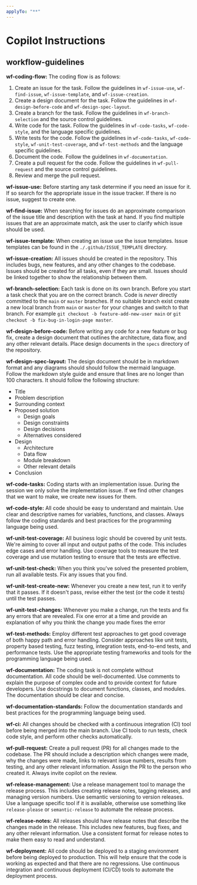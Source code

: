 ```yaml
---
applyTo: "**"
---
```


# Copilot Instructions

## workflow-guidelines

**wf-coding-flow:** The coding flow is as follows:
1. Create an issue for the task. Follow the guidelines in `wf-issue-use`, `wf-find-issue`, `wf-issue-template`, and `wf-issue-creation`.
2. Create a design document for the task. Follow the guidelines in `wf-design-before-code` and `wf-design-spec-layout`.
3. Create a branch for the task. Follow the guidelines in `wf-branch-selection` and the source control guidelines.
4. Write code for the task. Follow the guidelines in `wf-code-tasks`, `wf-code-style`, and the language specific guidelines.
5. Write tests for the code. Follow the guidelines in `wf-code-tasks`, `wf-code-style`, `wf-unit-test-coverage`, and `wf-test-methods` and the language specific guidelines.
6. Document the code. Follow the guidelines in `wf-documentation`.
7. Create a pull request for the code. Follow the guidelines in `wf-pull-request` and the source control guidelines.
8. Review and merge the pull request.

**wf-issue-use:** Before starting any task determine if you need an issue for it. If so search for the
appropriate issue in the issue tracker. If there is no issue, suggest to create one.

**wf-find-issue:** When searching for issues
do an approximate comparison of the issue title and description with the task at hand. If you find multiple
issues that are an approximate match, ask the user to clarify which issue should be used.

**wf-issue-template:** When creating an issue use the issue templates. Issue templates can be found in the
`./.github/ISSUE_TEMPLATE` directory.

**wf-issue-creation:** All issues should be created in the repository. This includes bugs, new features,
and any other changes to the codebase. Issues should be created for all tasks, even if they are small.
Issues should be linked together to show the relationship between them.

**wf-branch-selection:** Each task is done on its own branch. Before you start a task check that you are on the
correct branch. Code is *never* directly committed to the `main` or `master` branches. If no
suitable branch exist create a new local branch from `main` or `master` for your changes and switch to that branch.
For example `git checkout -b feature-add-new-user main` or `git checkout -b fix-bug-in-login-page master`.

**wf-design-before-code:** Before writing any code for a new feature or bug fix, create a design document
that outlines the architecture, data flow, and any other relevant details. Place design documents in the
`specs` directory of the repository.

**wf-design-spec-layout:** The design document should be in markdown format and any diagrams should
should follow the mermaid language. Follow the markdown style guide and ensure that lines are no
longer than 100 characters. It should follow the following structure:
- Title
- Problem description
- Surrounding context
- Proposed solution
  - Design goals
  - Design constraints
  - Design decisions
  - Alternatives considered
- Design
  - Architecture
  - Data flow
  - Module breakdown
  - Other relevant details
- Conclusion

**wf-code-tasks:** Coding starts with an implementation issue. During the session we only solve the
implementation issue. If we find other changes that we want to make, we create new issues for
them.

**wf-code-style:** All code should be easy to understand and maintain. Use clear and descriptive
names for variables, functions, and classes. Always follow the coding standards and best practices
for the programming language being used.

**wf-unit-test-coverage:** All business logic should be covered by unit tests. We're aiming to cover
all input and output paths of the code. This includes edge cases and error handling. Use coverage
tools to measure the test coverage and use mutation testing to ensure that the tests are
effective.

**wf-unit-test-check:** When you think you've solved the presented problem, run all available tests. Fix any issues that
you find.

**wf-unit-test-create-new:** Whenever you create a new test, run it to verify that it passes. If it doesn't pass, revise
either the test (or the code it tests) until the test passes.

**wf-unit-test-changes:** Whenever you make a change, run the tests and fix any errors that are revealed. Fix one error at
a time and provide an explanation of why you think the change you made fixes the error

**wf-test-methods:** Employ different test approaches to get good coverage of both happy path
and error handling. Consider approaches like unit tests, property based testing, fuzz testing,
integration tests, end-to-end tests, and performance tests. Use the appropriate testing
frameworks and tools for the programming language being used.

**wf-documentation:** The coding task is not complete without documentation. All code should be
well-documented. Use comments to explain the purpose of complex code and to provide context for
future developers. Use docstrings to document functions, classes, and modules. The documentation
should be clear and concise.

**wf-documentation-standards:** Follow the documentation standards and best practices for the
programming language being used.

**wf-ci:** All changes should be checked with a continuous integration (CI) tool before being
merged into the main branch. Use CI tools to run tests, check code style, and perform other checks
automatically.

**wf-pull-request:** Create a pull request (PR) for all changes made to the codebase.
The PR should include a description which changes were made, why the changes were made, links to
relevant issue numbers, results from testing, and any other relevant information. Assign the PR to the
person who created it. Always invite copilot on the review.

**wf-release-management:** Use a release management tool to manage the release process. This
includes creating release notes, tagging releases, and managing version numbers. Use semantic
versioning to version releases. Use a language specific tool if it is available, otherwise use
something like `release-please` or `semantic-release` to automate the release process.

**wf-release-notes:** All releases should have release notes that describe the changes made in
the release. This includes new features, bug fixes, and any other relevant information. Use a
consistent format for release notes to make them easy to read and understand.

**wf-deployment:** All code should be deployed to a staging environment before being deployed to
production. This will help ensure that the code is working as expected and that there are no
regressions. Use continuous integration and continuous deployment (CI/CD) tools to automate the
deployment process.


